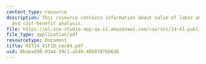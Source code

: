 ```yaml
---
content_type: resource
description: This resource contains information about value of labor and leisure hours,
  and cost-benefit analysis.
file: https://ol-ocw-studio-app-qa.s3.amazonaws.com/courses/14-41-public-finance-and-public-policy-fall-2010/0baead98934459c1a5d440b97876b6d8_MIT14_41F10_rec04.pdf
file_type: application/pdf
resourcetype: Document
title: MIT14_41F10_rec04.pdf
uid: 0baead98-9344-59c1-a5d4-40b97876b6d8
---
```

